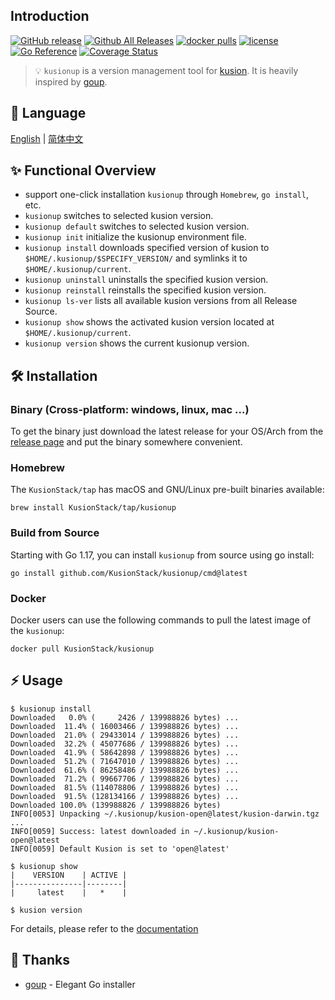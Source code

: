 ## Introduction

[![GitHub release](https://img.shields.io/github/release/KusionStack/kusionup.svg)](https://github.com/KusionStack/kusionup/releases)
[![Github All Releases](https://img.shields.io/github/downloads/KusionStack/kusionup/total.svg)](https://github.com/KusionStack/kusionup/releases)
[![docker pulls](https://img.shields.io/docker/pulls/kusionstack/kusionup)](https://hub.docker.com/r/KusionStack/kusionup)
[![license](https://img.shields.io/github/license/KusionStack/kusionup.svg)](https://github.com/KusionStack/kusionup/blob/main/LICENSE)
[![Go Reference](https://pkg.go.dev/badge/github.com/KusionStack/kusionup.svg)](https://pkg.go.dev/github.com/KusionStack/kusionup)
[![Coverage Status](https://coveralls.io/repos/github/KusionStack/kusionup/badge.svg)](https://coveralls.io/github/KusionStack/kusionup)

> 💡 `kusionup` is a version management tool for [kusion](https://github.com/KusionStack/kusion). It is heavily inspired by [goup](https://github.com/owenthereal/goup).

## 📜️ Language

[English](https://github.com/KusionStack/kusionup/blob/main/README.md) | [简体中文](https://github.com/KusionStack/kusionup/blob/main/README-zh.md)

## ✨ Functional Overview

* support one-click installation `kusionup` through `Homebrew`, `go install`, etc.
* `kusionup` switches to selected kusion version.
* `kusionup default` switches to selected kusion version.
* `kusionup init` initialize the kusionup environment file.
* `kusionup install` downloads specified version of kusion to `$HOME/.kusionup/$SPECIFY_VERSION/` and symlinks it to `$HOME/.kusionup/current`.
* `kusionup uninstall` uninstalls the specified kusion version.
* `kusionup reinstall` reinstalls the specified kusion version.
* `kusionup ls-ver` lists all available kusion versions from all Release Source.
* `kusionup show` shows the activated kusion version located at `$HOME/.kusionup/current`.
* `kusionup version` shows the current kusionup version.

## 🛠️ Installation

### Binary (Cross-platform: windows, linux, mac ...)

To get the binary just download the latest release for your OS/Arch from the [release page](https://github.com/KusionStack/kusionup/releases) and put the binary somewhere convenient.

### Homebrew

The `KusionStack/tap` has macOS and GNU/Linux pre-built binaries available:

```
brew install KusionStack/tap/kusionup
```

### Build from Source

Starting with Go 1.17, you can install `kusionup` from source using go install:

```
go install github.com/KusionStack/kusionup/cmd@latest
```

### Docker

Docker users can use the following commands to pull the latest image of the `kusionup`:

```
docker pull KusionStack/kusionup
```

## ⚡ Usage

```
$ kusionup install
Downloaded   0.0% (     2426 / 139988826 bytes) ...
Downloaded  11.4% ( 16003466 / 139988826 bytes) ...
Downloaded  21.0% ( 29433014 / 139988826 bytes) ...
Downloaded  32.2% ( 45077686 / 139988826 bytes) ...
Downloaded  41.9% ( 58642898 / 139988826 bytes) ...
Downloaded  51.2% ( 71647010 / 139988826 bytes) ...
Downloaded  61.6% ( 86258486 / 139988826 bytes) ...
Downloaded  71.2% ( 99667706 / 139988826 bytes) ...
Downloaded  81.5% (114078806 / 139988826 bytes) ...
Downloaded  91.5% (128134166 / 139988826 bytes) ...
Downloaded 100.0% (139988826 / 139988826 bytes)
INFO[0053] Unpacking ~/.kusionup/kusion-open@latest/kusion-darwin.tgz ... 
INFO[0059] Success: latest downloaded in ~/.kusionup/kusion-open@latest 
INFO[0059] Default Kusion is set to 'open@latest'

$ kusionup show
|    VERSION    | ACTIVE |
|---------------|--------|
|     latest    |   *    |

$ kusion version
```

For details, please refer to the [documentation](https://kusionstack.io/docs/user_docs/getting-started/install/kusionup)

## 🙏 Thanks

* [goup](https://github.com/owenthereal/goup) - Elegant Go installer
